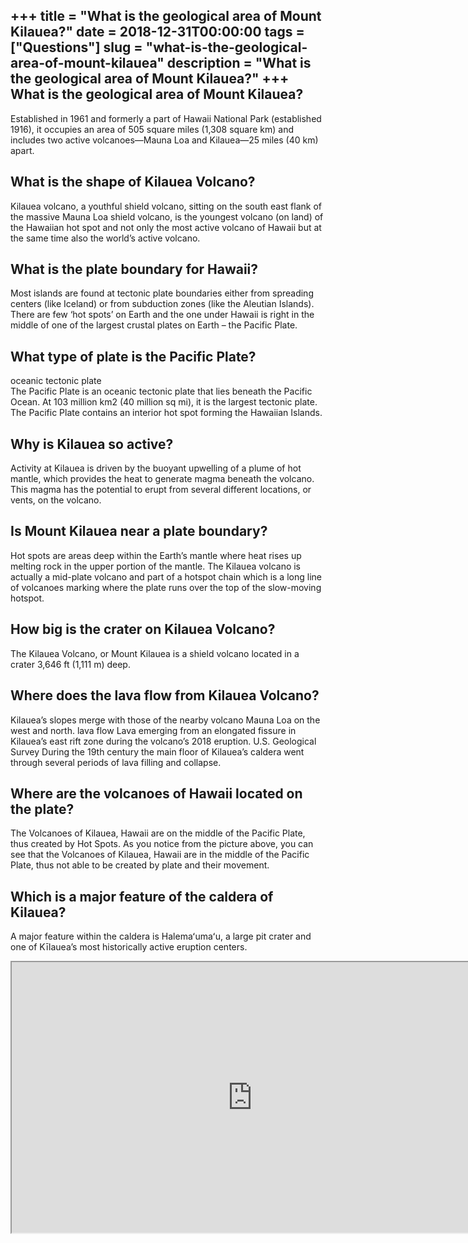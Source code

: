 +++
title = "What is the geological area of Mount Kilauea?"
date = 2018-12-31T00:00:00
tags = ["Questions"]
slug = "what-is-the-geological-area-of-mount-kilauea"
description = "What is the geological area of Mount Kilauea?"
+++
What is the geological area of Mount Kilauea?
---------------------------------------------

Established in 1961 and formerly a part of Hawaii National Park (established 1916), it occupies an area of 505 square miles (1,308 square km) and includes two active volcanoes—Mauna Loa and Kilauea—25 miles (40 km) apart.

What is the shape of Kilauea Volcano?
-------------------------------------

Kilauea volcano, a youthful shield volcano, sitting on the south east flank of the massive Mauna Loa shield volcano, is the youngest volcano (on land) of the Hawaiian hot spot and not only the most active volcano of Hawaii but at the same time also the world’s active volcano.

What is the plate boundary for Hawaii?
--------------------------------------

Most islands are found at tectonic plate boundaries either from spreading centers (like Iceland) or from subduction zones (like the Aleutian Islands). There are few ‘hot spots’ on Earth and the one under Hawaii is right in the middle of one of the largest crustal plates on Earth – the Pacific Plate.

What type of plate is the Pacific Plate?
----------------------------------------

oceanic tectonic plate  
The Pacific Plate is an oceanic tectonic plate that lies beneath the Pacific Ocean. At 103 million km2 (40 million sq mi), it is the largest tectonic plate. The Pacific Plate contains an interior hot spot forming the Hawaiian Islands.

Why is Kilauea so active?
-------------------------

Activity at Kilauea is driven by the buoyant upwelling of a plume of hot mantle, which provides the heat to generate magma beneath the volcano. This magma has the potential to erupt from several different locations, or vents, on the volcano.

Is Mount Kilauea near a plate boundary?
---------------------------------------

Hot spots are areas deep within the Earth’s mantle where heat rises up melting rock in the upper portion of the mantle. The Kilauea volcano is actually a mid-plate volcano and part of a hotspot chain which is a long line of volcanoes marking where the plate runs over the top of the slow-moving hotspot.

How big is the crater on Kilauea Volcano?
-----------------------------------------

The Kilauea Volcano, or Mount Kilauea is a shield volcano located in a crater 3,646 ft (1,111 m) deep.

Where does the lava flow from Kilauea Volcano?
----------------------------------------------

Kilauea’s slopes merge with those of the nearby volcano Mauna Loa on the west and north. lava flow Lava emerging from an elongated fissure in Kilauea’s east rift zone during the volcano’s 2018 eruption. U.S. Geological Survey During the 19th century the main floor of Kilauea’s caldera went through several periods of lava filling and collapse.

Where are the volcanoes of Hawaii located on the plate?
-------------------------------------------------------

The Volcanoes of Kilauea, Hawaii are on the middle of the Pacific Plate, thus created by Hot Spots. As you notice from the picture above, you can see that the Volcanoes of Kilauea, Hawaii are in the middle of the Pacific Plate, thus not able to be created by plate and their movement.

Which is a major feature of the caldera of Kilauea?
---------------------------------------------------

A major feature within the caldera is Halemaʻumaʻu, a large pit crater and one of Kīlauea’s most historically active eruption centers.

<iframe allow="accelerometer; autoplay; clipboard-write; encrypted-media; gyroscope; picture-in-picture" allowfullscreen="" class="__youtube_prefs__  epyt-is-override  no-lazyload" data-no-lazy="1" data-origheight="433" data-origwidth="770" data-skipgform_ajax_framebjll="" height="433" id="_ytid_11652" loading="lazy" src="https://www.youtube.com/embed/K01PND8_A0s?enablejsapi=1&autoplay=0&cc_load_policy=0&cc_lang_pref=&iv_load_policy=1&loop=0&modestbranding=0&rel=1&fs=1&playsinline=0&autohide=2&theme=dark&color=red&controls=1&" title="YouTube player" width="770"></iframe>